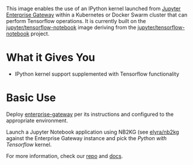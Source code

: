 This image enables the use of an IPython kernel launched from [Jupyter Enterprise Gateway](http://jupyter-enterprise-gateway.readthedocs.io/en/latest/) within a Kubernetes or Docker Swarm cluster that can perform Tensorflow operations.  It is currently built on the [jupyter/tensorflow-notebook](https://hub.docker.com/r/jupyter/tensorflow-notebook) image deriving from the [jupyter/tensorflow-notebook](https://github.com/jupyter/docker-stacks/tree/master/tensorflow-notebook) project.

# What it Gives You
* IPython kernel support supplemented with Tensorflow functionality

# Basic Use
Deploy [enterprise-gateway](https://hub.docker.com/r/elyra/enterprise-gateway/) per its instructions and configured to the appropriate environment.

Launch a Jupyter Notebook application using NB2KG (see [elyra/nb2kg](https://hub.docker.com/r/elyra/nb2kg/) against  the Enterprise Gateway instance and pick the _Python with Tensorflow_ kernel.

For more information, check our [repo](https://github.com/jupyter/enterprise_gateway) and [docs](http://jupyter-enterprise-gateway.readthedocs.io/en/latest/). 
